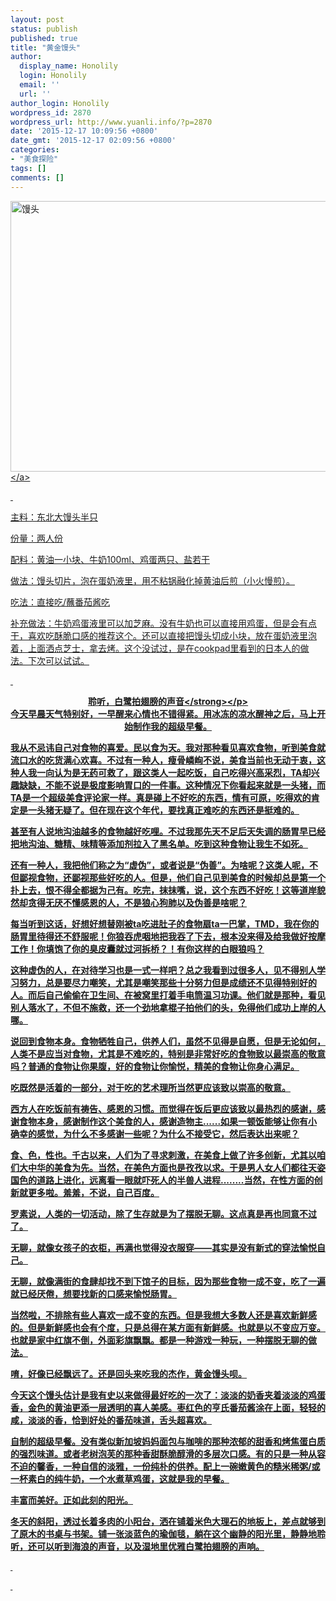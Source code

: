 ```yaml
---
layout: post
status: publish
published: true
title: "黄金馒头"
author:
  display_name: Honolily
  login: Honolily
  email: ''
  url: ''
author_login: Honolily
wordpress_id: 2870
wordpress_url: http://www.yuanli.info/?p=2870
date: '2015-12-17 10:09:56 +0800'
date_gmt: '2015-12-17 02:09:56 +0800'
categories:
- "美食探险"
tags: []
comments: []
---
```

<p><a href="http:&#47;&#47;www.yuanli.info&#47;archives&#47;2870.html&#47;%e9%a6%92%e5%a4%b4" rel="attachment wp-att-2871"><img class="aligncenter size-full wp-image-2871" src="http:&#47;&#47;www.yuanli.info&#47;wp-content&#47;uploads&#47;2015&#47;12&#47;馒头.jpg" alt="馒头" width="608" height="433" &#47;><&#47;a></p>
<p>&nbsp;</p>
<p>主料：东北大馒头半只</p>
<p>份量：两人份</p>
<p>配料：黄油一小块、牛奶100ml、鸡蛋两只、盐若干</p>
<p>做法：馒头切片，泡在蛋奶液里，用不粘锅融化掉黄油后煎（小火慢煎）。</p>
<p>吃法：直接吃&#47;蘸番茄酱吃</p>
<p>补充做法：牛奶鸡蛋液里可以加芝麻。没有牛奶也可以直接用鸡蛋，但是会有点干，喜欢吃酥脆口感的推荐这个。还可以直接把馒头切成小块，放在蛋奶液里泡着，上面洒点芝士，拿去烤。这个没试过，是在cookpad里看到的日本人的做法。下次可以试试。</p>
<p>&nbsp;</p>
<p style="text-align: center;"><strong>聆听，白鹭拍翅膀的声音<&#47;strong><&#47;p><br />
今天早晨天气特别好，一早醒来心情也不错得紧。用冰冻的凉水醒神之后，马上开始制作我的超级早餐。</p>
<p>我从不忌讳自己对食物的喜爱。民以食为天。我对那种看见喜欢食物，听到美食就流口水的吃货满心欢喜。不过有一种人，瘦骨嶙峋不说，美食当前也无动于衷，这种人我一向认为是无药可救了，跟这类人一起吃饭，自己吃得兴高采烈，TA却兴趣缺缺，不能不说是极度影响胃口的一件事。这种情况下你看起来就是一头猪，而TA是一个超级美食评论家一样。真是碰上不好吃的东西，情有可原，吃得欢的肯定是一头猪无疑了。但在现在这个年代，要找真正难吃的东西还是挺难的。</p>
<p>甚至有人说地沟油越多的食物越好吃哩。不过我那先天不足后天失调的肠胃早已经把地沟油、糖精、味精等添加剂拉入了黑名单。吃到这种食物让我生不如死。</p>
<p>还有一种人，我把他们称之为&ldquo;虚伪&rdquo;，或者说是&ldquo;伪善&rdquo;。为啥呢？这类人呢，不但鄙视食物，还鄙视那些好吃的人。但是，他们自己见到美食的时候却总是第一个扑上去，恨不得全都据为己有。吃完，抹抹嘴，说，这个东西不好吃！这等道岸貌然却贪得无厌不懂感恩的人，不是狼心狗肺以及伪善是啥呢？</p>
<p>每当听到这话，好想好想替刚被ta吃进肚子的食物扇ta一巴掌，TMD，我在你的肠胃里待得还不舒服呢！你狼吞虎咽地把我吞了下去，根本没来得及给我做好按摩工作！你填饱了你的臭皮囊就过河拆桥？！有你这样的白眼狼吗？</p>
<p>这种虚伪的人，在对待学习也是一式一样吧？总之我看到过很多人，见不得别人学习努力，总是要尽力嘲笑，尤其是嘲笑那些十分努力但是成绩还不见得特别好的人。而后自己偷偷在卫生间、在被窝里打着手电筒温习功课。他们就是那种，看见别人落水了，不但不施救，还一个劲地拿棍子拍他们的头，免得他们成功上岸的人哪。</p>
<p>说回到食物本身。食物牺牲自己，供养人们，虽然不见得是自愿，但是无论如何，人类不是应当对食物，尤其是不难吃的，特别是非常好吃的食物致以最崇高的敬意吗？普通的食物让你果腹，好的食物让你愉悦，精美的食物让你身心满足。</p>
<p>吃既然是活着的一部分，对于吃的艺术理所当然更应该致以崇高的敬意。</p>
<p>西方人在吃饭前有祷告、感恩的习惯。而觉得在饭后更应该致以最热烈的感谢，感谢食物本身，感谢制作这个美食的人，感谢造物主......如果一顿饭能够让你有小确幸的感觉，为什么不多感谢一些呢？为什么不接受它，然后表达出来呢？</p>
<p>食、色，性也。千古以来，人们为了寻求刺激，在美食上做了许多创新，尤其以咱们大中华的美食为先。当然，在美色方面也是孜孜以求。于是男人女人们都往天姿国色的道路上进化，远离看一眼就吓死人的半兽人进程........当然，在性方面的创新就更多啦。羞羞，不说，自己百度。</p>
<p>罗素说，人类的一切活动，除了生存就是为了摆脱无聊。这点真是再也同意不过了。</p>
<p>无聊，就像女孩子的衣柜，再满也觉得没衣服穿&mdash;&mdash;其实是没有新式的穿法愉悦自己。</p>
<p>无聊，就像满街的食肆却找不到下馆子的目标，因为那些食物一成不变，吃了一遍就已经厌倦，想要找新的口感来愉悦肠胃。</p>
<p>当然啦，不排除有些人喜欢一成不变的东西。但是我想大多数人还是喜欢新鲜感的。但是新鲜感也会有个度，只是总得在某方面有新鲜感。也就是以不变应万变。也就是家中红旗不倒，外面彩旗飘飘。都是一种游戏一种玩，一种摆脱无聊的做法。</p>
<p>唷，好像已经飘远了。还是回头来吃我的杰作，黄金馒头呗。</p>
<p>今天这个馒头估计是我有史以来做得最好吃的一次了：淡淡的奶香夹着淡淡的鸡蛋香，金色的黄油更添一层透明的喜人美感。枣红色的亨氏番茄酱涂在上面，轻轻的咸，淡淡的香，恰到好处的番茄味道，舌头超喜欢。</p>
<p>自制的超级早餐。没有类似新加坡妈妈面包与咖啡的那种浓郁的甜香和烤焦蛋白质的强烈味道。或者老树泡芙的那种香甜酥脆醇滑的多层次口感。有的只是一种从容不迫的馨香，一种自信的淡雅，一份纯朴的供养。配上一碗嫩黄色的糙米稀粥&#47;或一杯素白的纯牛奶，一个水煮草鸡蛋，这就是我的早餐。</p>
<p>丰富而美好。正如此刻的阳光。</p>
<p>冬天的斜阳，透过长着多肉的小阳台，洒在铺着米色大理石的地板上，差点就够到了原木的书桌与书架。铺一张淡蓝色的瑜伽毯，躺在这个幽静的阳光里，静静地聆听，还可以听到海浪的声音，以及湿地里优雅白鹭拍翅膀的声响。</p>
<p>&nbsp;</p>
<p>&nbsp;</p>
